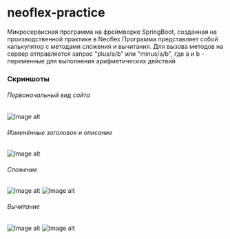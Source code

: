# neoflex-practice
Микросервисная программа на фреймворке SpringBoot, созданная на производственной практике в Neoflex
Программа представляет собой калькулятор с методами сложения и вычитания. Для вызова методов на сервер отправляется запрос "plus/a/b" или "minus/a/b", где a и b - переменные для выполнения арифметических действий
### Скриншоты

###### Первоначальный вид сайта
![Image alt](https://github.com/margaritavnukova/practice/raw/main/swagger-images/first-try.png)


###### Изменённые заголовок и описание 
![Image alt](https://github.com/margaritavnukova/practice/raw/main/swagger-images/new-title.png)


###### Сложение
![Image alt](https://github.com/margaritavnukova/practice/raw/main/swagger-images/plus-1.png)
![Image alt](https://github.com/margaritavnukova/practice/raw/main/swagger-images/plus-2.png)

###### Вычитание
![Image alt](https://github.com/margaritavnukova/practice/raw/main/swagger-images/minus-1.png)
![Image alt](https://github.com/margaritavnukova/practice/raw/main/swagger-images/minus-2.png)
